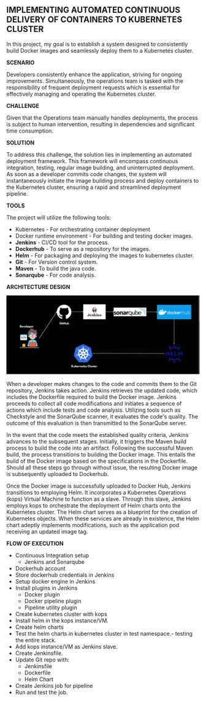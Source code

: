 ## __IMPLEMENTING AUTOMATED CONTINUOUS DELIVERY OF CONTAINERS TO KUBERNETES CLUSTER__

In this project, my goal is to establish a system designed to consistently build Docker images and seamlessly deploy them to a Kubernetes cluster.

__SCENARIO__

Developers consistently enhance the application, striving for ongoing improvements. Simultaneously, the operations team is tasked with the responsibility of frequent deployment requests which is essential for effectively managing and operating the Kubernetes cluster.

__CHALLENGE__

Given that the Operations team manually handles deployments, the process is subject to human intervention, resulting in dependencies and significant time consumption.

__SOLUTION__

To address this challenge, the solution lies in implementing an automated deployment framework. This framework will encompass continuous integration, testing, regular image building, and uninterrupted deployment. As soon as a developer commits code changes, the system will instantaneously initiate the image building process and deploy containers to the Kubernetes cluster, ensuring a rapid and streamlined deployment pipeline.

__TOOLS__

The project will utilize the following tools:

- Kubernetes - For orchestrating container deployment
- Docker  runtime environment - For building and testing docker images.
- __Jenkins__ - CI/CD tool for the process.
- __Dockerhub__ - To serve as a repository for the images.
- __Helm__ - For packaging and deploying the images to kubernetes cluster.
- __Git__ - For Version control system.
- __Maven__ - To build the java code.
- __Sonarqube__ - For code analysis.

__ARCHITECTURE DESIGN__

![](./images/image.PNG)


When a developer makes changes to the code and commits them to the Git repository, Jenkins takes action. Jenkins retrieves the updated code, which includes the Dockerfile required to build the Docker image. Jenkins proceeds to collect all code modifications and initiates a sequence of actions which include tests and code analysis. Utilizing tools such as Checkstyle and the SonarQube scanner, it evaluates the code's quality. The outcome of this evaluation is then transmitted to the SonarQube server.

In the event that the code meets the established quality criteria, Jenkins advances to the subsequent stages. Initially, it triggers the Maven build process to build the code into an artifact. Following the successful Maven build, the process transitions to building the Docker image. This entails the build of the Docker image based on the specifications in the Dockerfile. Should all these steps go through without issue, the resulting Docker image is subsequently uploaded to Dockerhub.

Once the Docker image is successfully uploaded to Docker Hub, Jenkins transitions to employing Helm. It incorporates a Kubernetes Operations (kops) Virtual Machine to function as a slave. Through this slave, Jenkins employs kops to orchestrate the deployment of Helm charts onto the Kubernetes cluster. The Helm chart serves as a blueprint for the creation of Kubernetes objects. When these services are already in existence, the Helm chart adeptly implements modifications, such as the application pod receiving an updated image tag.

__FLOW OF EXECUTION__
- Continuous Integration setup
   - Jenkins and Sonarqube
- Dockerhub account
- Store dockerhub credentials in Jenkins
- Setup docker engine in Jenkins
- Install plugins in Jenkins
   - Docker plugin
   - Docker pipeline plugin
   - Pipeline utility plugin
- Create kubernetes cluster with kops
- Install helm in the kops instance/VM.
- Create helm charts
- Test the helm charts in kubernetes cluster in test namespace.- testing the entire stack.
- Add kops instance/VM as Jenkins slave.
- Create  Jenkinsfile.
- Update Git repo with:
   - Jenkinsfile
   - Dockerfile
   - Helm Chart
- Create Jenkins job for pipeline
- Run and test the job.
